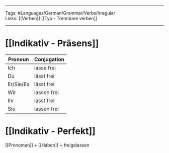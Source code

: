 ___
Tags: #Languages/German/Grammar/Verbs/Irregular  
Links: [[Verben]] [[Typ - Trennbare verben]]
___
# [[Indikativ - Präsens]]
Pronoun|Conjugation
------------ | ------------
Ich | lasse frei
Du | lässt frei
Er/Sie/Es | lässt frei
Wir | lassen frei
Ihr | lasst frei
Sie | lassen frei


# [[Indikativ - Perfekt]]
[[Pronomen]] + [[Haben]] + freigelassen